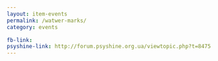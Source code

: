 ```yaml
---
layout: item-events
permalink: /watwer-marks/
category: events

fb-link: 
psyshine-link: http://forum.psyshine.org.ua/viewtopic.php?t=8475
---
```



